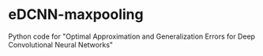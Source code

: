 # eDCNN-maxpooling
Python code for "Optimal Approximation and Generalization Errors for Deep Convolutional Neural Networks"

